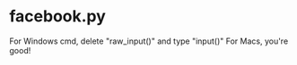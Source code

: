 # facebook.py

For Windows cmd, delete "raw_input()" and type "input()"
For Macs, you're good!

<!--code should be saved somewhere (for example desktop) as facebook.py
when opening it in terminal or cmd, go to where ever facebook.py is saved at and type python facebook.py-->
<!--from terminal/cmd enter email and password-->
